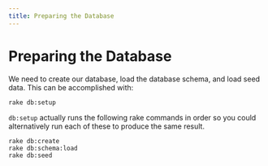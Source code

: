 ```yaml
---
title: Preparing the Database
---
```


# Preparing the Database

We need to create our database, load the database schema, and load seed
data. This can be accomplished with:

`rake db:setup`

`db:setup` actually runs the following rake commands in order so
you could alternatively run each of these to produce the same result.

```
rake db:create
rake db:schema:load
rake db:seed
```
